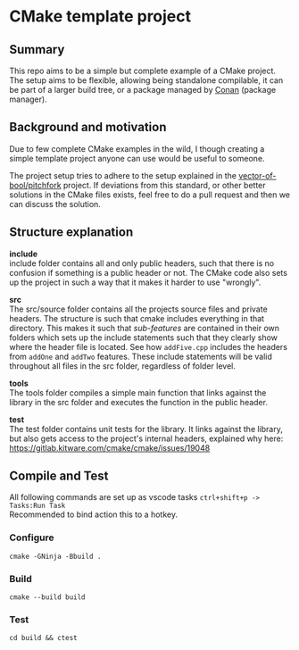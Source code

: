 # CMake template project

## Summary

This repo aims to be a simple but complete example of a CMake project. The setup aims to be flexible, allowing being standalone compilable, it can be part of a larger build tree, or a package managed by [Conan](https://conan.io/) (package manager).

## Background and motivation

Due to few complete CMake examples in the wild, I though creating a simple template project anyone can use would be useful to someone.

The project setup tries to adhere to the setup explained in the [vector-of-bool/pitchfork](https://github.com/vector-of-bool/pitchfork) project.
If deviations from this standard, or other better solutions in the CMake files exists, feel free to do a pull request and then we can discuss the solution.

## Structure explanation

**include**  
include folder contains all and only public headers, such that there is no confusion if something is a public header or not. The CMake code also sets up the project in such a way that it makes it harder to use "wrongly".

**src**  
The src/source folder contains all the projects source files and private headers.
The structure is such that cmake includes everything in that directory.
This makes it such that *sub-features* are contained in their own folders which sets up the include statements such that they clearly show where the header file is located.
See how `addFive.cpp` includes the headers from `addOne` and `addTwo` features. These include statements will be valid throughout all files in the src folder, regardless of folder level.

**tools**  
The tools folder compiles a simple main function that links against the library in the src folder and executes the function in the public header.

**test**  
The test folder contains unit tests for the library. It links against the library, but also gets access to the project's internal headers, explained why here: https://gitlab.kitware.com/cmake/cmake/issues/19048

## Compile and Test

All following commands are set up as vscode tasks
`ctrl+shift+p -> Tasks:Run Task`  
Recommended to bind action this to a hotkey.

### Configure

`cmake -GNinja -Bbuild .`

### Build

`cmake --build build`

### Test

`cd build && ctest`
